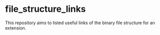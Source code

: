 # file_structure_links
This repository aims to listed useful links of the binary file structure for an extension.
